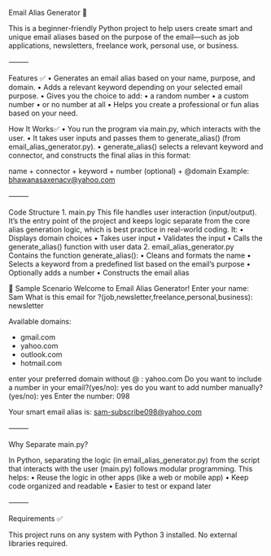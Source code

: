 Email Alias Generator 📧 

This is a beginner-friendly Python project to help users create smart and unique email aliases based on the purpose of the email—such as job applications, newsletters, freelance work, personal use, or business.

⸻

Features ✅ 
	•	Generates an email alias based on your name, purpose, and domain.
	•	Adds a relevant keyword depending on your selected email purpose.
	•	Gives you the choice to add:
	•	a random number
	•	a custom number
	•	or no number at all
	•	Helps you create a professional or fun alias based on your need.

How It Works✅ 
	•	You run the program via main.py, which interacts with the user.
	•	It takes user inputs and passes them to generate_alias() (from email_alias_generator.py).
	•	generate_alias() selects a relevant keyword and connector, and constructs the final alias in this format:

name + connector + keyword + number (optional) + @domain
Example: bhawanasaxenacv@yahoo.com

⸻

Code Structure
	1.	main.py
This file handles user interaction (input/output). It’s the entry point of the project and keeps logic separate from the core alias generation logic, which is best practice in real-world coding.
It:
	•	Displays domain choices
	•	Takes user input
	•	Validates the input
	•	Calls the generate_alias() function with user data
	2.	email_alias_generator.py
Contains the function generate_alias():
	•	Cleans and formats the name
	•	Selects a keyword from a predefined list based on the email’s purpose
	•	Optionally adds a number
	•	Constructs the email alias

🔁 Sample Scenario
Welcome to Email Alias Generator!
Enter your name: Sam
What is this email for ?(job,newsletter,freelance,personal,business): newsletter

Available domains:
- gmail.com
- yahoo.com
- outlook.com
- hotmail.com

enter your preferred domain without @ : yahoo.com
Do you want to include a number in your email?(yes/no): yes
do you want to add number manually?(yes/no): yes
Enter the number: 098

Your smart email alias is:
sam-subscribe098@yahoo.com

⸻

Why Separate main.py?

In Python, separating the logic (in email_alias_generator.py) from the script that interacts with the user (main.py) follows modular programming. This helps:
	•	Reuse the logic in other apps (like a web or mobile app)
	•	Keep code organized and readable
	•	Easier to test or expand later

⸻

Requirements ✅ 

This project runs on any system with Python 3 installed. No external libraries required.

 


